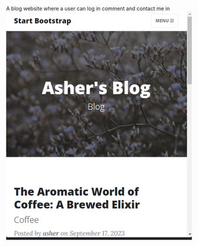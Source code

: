 A blog website where a user can log in comment and contact me in
<img src="Screenshot 2024-03-20 192843.png">
